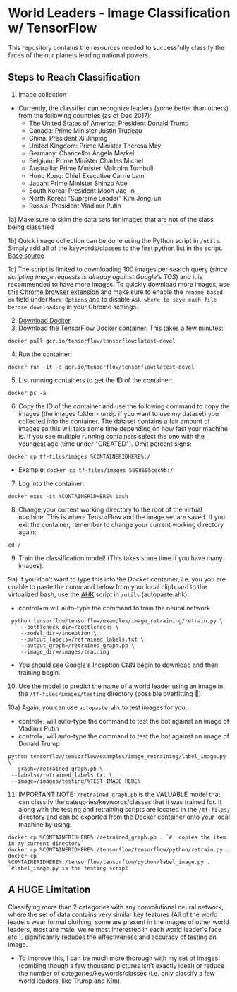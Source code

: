 # World Leaders - Image Classification w/ TensorFlow
This repository contains the resources needed to successfully classify the faces of the our planets leading national powers. 

## Steps to Reach Classification
1) Image collection
 - Currently, the classifier can recognize leaders (some better than others) from the following countries (as of Dec 2017):
   - The United States of America: President Donald Trump
   - Canada: Prime Minister Justin Trudeau
   - China: President Xi Jinping
   - United Kingdom: Prime Minister Theresa May
   - Germany: Chancellor Angela Merkel
   - Belgium: Prime Minister Charles Michel
   - Austrailia: Prime Minister Malcolm Turnbull
   - Hong Kong: Chief Executive Carrie Lam
   - Japan: Prime Minister Shinzo Abe
   - South Korea: President Moon Jae-in
   - North Korea: "Supreme Leader" Kim Jong-un
   - Russia: President Vladimir Putin
   
1a) Make sure to skim the data sets for images that are not of the class being classified

1b) Quick image collection can be done using the Python script in `/utils`. Simply add all of the keywords/classes to the first python list in the script. [Base source](https://github.com/speedious/google-images-download/blob/720b464cc2dbe8a6cb0b9004362addf3d93ce65a/google-images-download.py)

1c) The script is limited to downloading 100 images per search query (*since scripting image requests is already against Google's TOS*) and it is recommended to have more images. To quickly download more images, use [this Chrome browser extension](https://chrome.google.com/webstore/detail/fatkun-batch-download-ima/nnjjahlikiabnchcpehcpkdeckfgnohf) and make sure to enable the `rename based on` field under `More Options` and to disable `Ask where to save each file before downloading` in your Chrome settings.

2) [Download Docker](https://www.docker.com/get-docker)
3) Download the TensorFlow Docker container. This takes a few minutes:
 ```
 docker pull gcr.io/tensorflow/tensorflow:latest-devel
 ```
4) Run the container:
  ```
  docker run -it -d gcr.io/tensorflow/tensorflow:latest-devel
  ```
5) List running containers to get the ID of the container:
  ```
  docker ps -a
  ```
6) Copy the ID of the container and use the following command to copy the images (the images folder - unzip if you want to use my dataset) you collected into the container. The dataset contains a fair amount of images so this will take some time depending on how fast your machine is. If you see multiple running containers select the one with the youngest age (time under "CREATED"). Omit percent signs:
 ```
 docker cp tf-files/images %CONTAINERIDHERE%:/
 ```
   -  Example: `docker cp tf-files/images 5698605cec9b:/`

7) Log into the container:
 ```
 docker exec -it %CONTAINERIDHERE% bash
 ```
8) Change your current working directory to the root of the virtual machine. This is where TensorFlow and the image set are saved. If you exit the container, remember to change your current working directory again:
 ```
 cd /
 ```
9) Train the classification model! (This takes some time if you have many images). 

9a) If you don't want to type this into the Docker container, i.e. you you are unable to paste the command below from your local clipboard to the virtualized bash, use the [AHK](https://autohotkey.com/download/) script in `/utils` (autopaste.ahk):
   - control+m will auto-type the command to train the neural network
```
 python tensorflow/tensorflow/examples/image_retraining/retrain.py \
    --bottleneck_dir=/bottlenecks \ 
    --model_dir=/inception \
    --output_labels=/retrained_labels.txt \
    --output_graph=/retrained_graph.pb \ 
    --image_dir=/images/training
```
  - You should see Google's Inception CNN begin to download and then training begin.

10) Use the model to predict the name of a world leader using an image in the `/tf-files/images/testing` directory (possible overfitting :grimacing:):

10a) Again, you can use `autopaste.ahk` to test images for you:
   - control+. will auto-type the command to test the bot against an image of Vladimir Putin
   - control+, will auto-type the command to test the bot against an image of Donald Trump

```
python tensorflow/tensorflow/examples/image_retraining/label_image.py \
 --graph=/retrained_graph.pb \
 --labels=/retrained_labels.txt \
 --image=/images/testing/%TEST_IMAGE_HERE%
```
11) IMPORTANT NOTE: `/retrained_graph.pb` is the VALUABLE model that can classify the categories/keywords/classes that it was trained for. It along with the testing and retraining scripts are located in the `/tf-files/` directory and can be exported from the Docker container onto your local machine by using:
```
docker cp %CONTAINERIDHERE%:/retrained_graph.pb . `#. copies the item in my current directory`
docker cp %CONTAINERIDHERE%:/tensorflow/tensorflow/python/retrain.py .
docker cp %CONTAINERIDHERE%:/tensorflow/tensorflow/python/label_image.py . `#label_image.py is the testing script`
```

## A HUGE Limitation
Classifying more than 2 categories with any convolutional neural network, where the set of data contains very similar key features (All of the world leaders wear formal clothing, some are present in the images of other world leaders, most are male, we're most interested in each world leader's face etc.), significantly reduces the effectiveness and accuracy of testing an image. 
 - To improve this, I can be much more thorough with my set of images (combing though a few thousand pictures isn't exactly ideal) or reduce the number of categories/keywords/classes (i.e. only classify a few world leaders, like Trump and Kim).  
